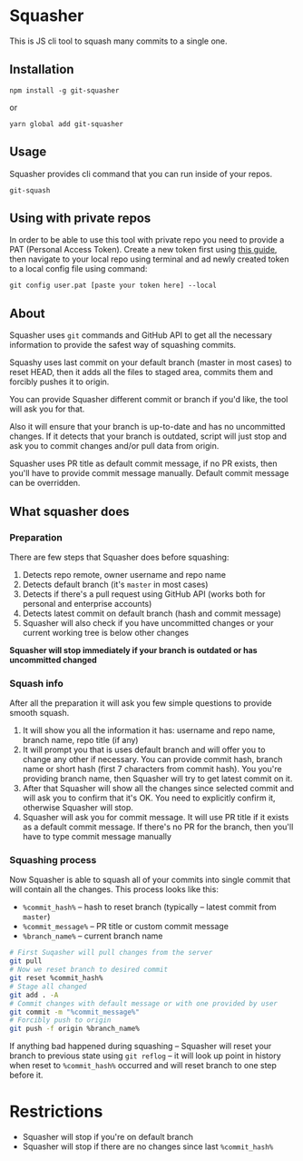 # Squasher

This is JS cli tool to squash many commits to a single one.

## Installation

```
npm install -g git-squasher
```

or

```
yarn global add git-squasher
```

## Usage

Squasher provides cli command that you can run inside of your repos.

```
git-squash
```

## Using with private repos

In order to be able to use this tool with private repo you need to provide a PAT (Personal Access Token). Create a new token first using [this guide](https://help.github.com/en/articles/creating-a-personal-access-token-for-the-command-line), then navigate to your local repo using terminal and ad newly created token to a local config file using command:

```
git config user.pat [paste your token here] --local
```

## About

Squasher uses `git` commands and GitHub API to get all the necessary information
to provide the safest way of squashing commits.

Squashy uses last commit on your default branch (master in most cases) to reset
HEAD, then it adds all the files to staged area, commits them and forcibly pushes
it to origin.

You can provide Squasher different commit or branch if you'd like, the tool will
ask you for that.

Also it will ensure that your branch is up-to-date and has no uncommitted
changes. If it detects that your branch is outdated, script will just stop and
ask you to commit changes and/or pull data from origin.

Squasher uses PR title as default commit message, if no PR exists, then you'll
have to provide commit message manually. Default commit message can be overridden.

## What squasher does

### Preparation

There are few steps that Squasher does before squashing:

1. Detects repo remote, owner username and repo name
2. Detects default branch (it's `master` in most cases)
3. Detects if there's a pull request using GitHub API (works both for personal and enterprise accounts)
4. Detects latest commit on default branch (hash and commit message)
4. Squasher will also check if you have uncommitted changes or your current working tree is below other changes

**Squasher will stop immediately if your branch is outdated or has uncommitted changed**

### Squash info

After all the preparation it will ask you few simple questions to provide smooth squash.

1. It will show you all the information it has: username and repo name, branch name, repo title (if any)
2. It will prompt you that is uses default branch and will offer you to change any other if necessary. You can provide commit hash, branch name or short hash (first 7 characters from commit hash). You you're providing branch name, then Squasher will try to get latest commit on it.
3. After that Squasher will show all the changes since selected commit and will ask you to confirm that it's OK. You need to explicitly confirm it, otherwise Squasher will stop.
4. Squasher will ask you for commit message. It will use PR title if it exists as a default commit message. If there's no PR for the branch, then you'll have to type commit message manually

### Squashing process

Now Squasher is able to squash all of your commits into single commit that will contain all the changes. This process looks like this:

- `%commit_hash%` – hash to reset branch (typically – latest commit from `master`)
- `%commit_message%` – PR title or custom commit message
- `%branch_name%` – current branch name

```bash
# First Suqasher will pull changes from the server
git pull
# Now we reset branch to desired commit
git reset %commit_hash%
# Stage all changed
git add . -A
# Commit changes with default message or with one provided by user
git commit -m "%commit_message%"
# Forcibly push to origin
git push -f origin %branch_name%
```

If anything bad happened during squashing – Squasher will reset your branch to previous state using `git reflog` – it will look up point in history when reset to `%commit_hash%` occurred and will reset branch to one step before it.

# Restrictions

* Squasher will stop if you're on default branch
* Squasher will stop if there are no changes since last `%commit_hash%`

